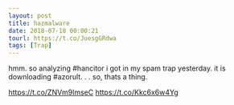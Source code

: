 ```yaml
---
layout: post
title: hazmalware
date: 2018-07-18 00:00:21
tourl: https://t.co/JuesgGRdwa
tags: [Trap]
---
```

hmm. so analyzing #hancitor i got in my spam trap yesterday. it is downloading #azorult. . . so, thats a thing.

https://t.co/ZNVm9lmseC https://t.co/Kkc6x6w4Yg